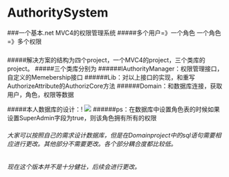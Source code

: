 # AuthoritySystem
###一个基本.net MVC4的权限管理系统
#####多个用户=》一个角色   一个角色=》多个权限
#####

#####解决方案的结构为四个project，一个MVC4的project，三个类库的project。
#####三个类库分别为
######IAuthorityManager：权限管理接口，自定义的Memebership接口
######Lib：对以上接口的实现，和重写AuthorizeAttribute的AuthorizCore方法
######Domain：和数据库连接，获取用户，角色，权限等数据

#####本人数据库的设计：!
![](https://github.com/PengLL/AuthoritySystem/raw/master/ReadmeImage/sql.png)
######ps：在数据库中设置角色表的时候如果设置SuperAdmin字段为true，则该角色拥有所有的权限
######    大家可以按照自己的需求设计数据库，但是在Domainproject中的sql语句需要相应进行更改。其他部分不需要更改。各个部分耦合度都比较低。
######    现在这个版本并不是十分健壮，后续会进行更改。
